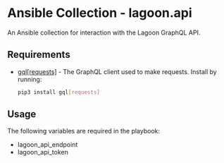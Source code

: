 # Ansible Collection - lagoon.api

An Ansible collection for interaction with the Lagoon GraphQL API.

## Requirements

* [gql[requests]](https://github.com/graphql-python/gql) - The GraphQL client used to make requests. Install by running:

  ```sh
  pip3 install gql[requests]
  ```
## Usage

The following variables are required in the playbook:

* lagoon_api_endpoint
* lagoon_api_token

